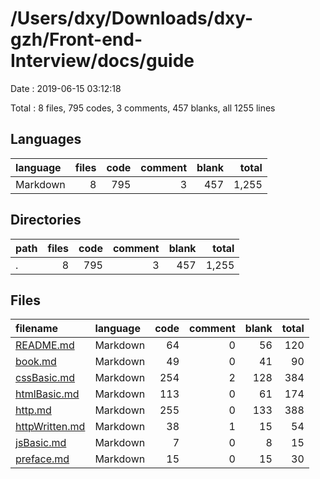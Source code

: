 # /Users/dxy/Downloads/dxy-gzh/Front-end-Interview/docs/guide

Date : 2019-06-15 03:12:18

Total : 8 files,  795 codes, 3 comments, 457 blanks, all 1255 lines

## Languages
| language | files | code | comment | blank | total |
| :--- | ---: | ---: | ---: | ---: | ---: |
| Markdown | 8 | 795 | 3 | 457 | 1,255 |

## Directories
| path | files | code | comment | blank | total |
| :--- | ---: | ---: | ---: | ---: | ---: |
| . | 8 | 795 | 3 | 457 | 1,255 |

## Files
| filename | language | code | comment | blank | total |
| :--- | :--- | ---: | ---: | ---: | ---: |
| [README.md](file:///Users/dxy/Downloads/dxy-gzh/Front-end-Interview/docs/guide/README.md) | Markdown | 64 | 0 | 56 | 120 |
| [book.md](file:///Users/dxy/Downloads/dxy-gzh/Front-end-Interview/docs/guide/book.md) | Markdown | 49 | 0 | 41 | 90 |
| [cssBasic.md](file:///Users/dxy/Downloads/dxy-gzh/Front-end-Interview/docs/guide/cssBasic.md) | Markdown | 254 | 2 | 128 | 384 |
| [htmlBasic.md](file:///Users/dxy/Downloads/dxy-gzh/Front-end-Interview/docs/guide/htmlBasic.md) | Markdown | 113 | 0 | 61 | 174 |
| [http.md](file:///Users/dxy/Downloads/dxy-gzh/Front-end-Interview/docs/guide/http.md) | Markdown | 255 | 0 | 133 | 388 |
| [httpWritten.md](file:///Users/dxy/Downloads/dxy-gzh/Front-end-Interview/docs/guide/httpWritten.md) | Markdown | 38 | 1 | 15 | 54 |
| [jsBasic.md](file:///Users/dxy/Downloads/dxy-gzh/Front-end-Interview/docs/guide/jsBasic.md) | Markdown | 7 | 0 | 8 | 15 |
| [preface.md](file:///Users/dxy/Downloads/dxy-gzh/Front-end-Interview/docs/guide/preface.md) | Markdown | 15 | 0 | 15 | 30 |